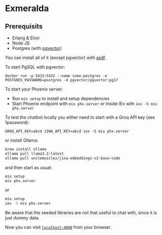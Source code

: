 # Exmeralda

## Prerequisits

- Erlang & Elixir
- Node JS
- Postgres (with [pgvector](https://github.com/pgvector/pgvector))

You can install all of it (except pgvector) with [asdf](https://github.com/asdf-vm/asdf).

To start PgSQL with pgvector:

```
docker run -p 5432:5432 --name some-postgres -e POSTGRES_PASSWORD=postgres -d pgvector/pgvector:pg17
```

To start your Phoenix server:

  * Run `mix setup` to install and setup dependencies
  * Start Phoenix endpoint with `mix phx.server` or inside IEx with `iex -S mix phx.server`

To test the chatbot locally you either need to start with a Groq API key (see 1password):

`GROQ_API_KEY=abcd JINA_API_KEY=abcd iex -S mix phx.server`

 or install Ollama:

```sh
brew install ollama
ollama pull llama3.2:latest
ollama pull unclemusclez/jina-embeddings-v2-base-code
```

and then start as usual:

```sh
mix setup
mix phx.server
```

or

```sh
mix setup
iex -S mix phx.server
```

Be aware that the seeded libraries are not that useful to chat with, since it is just dummy data.

Now you can visit [`localhost:4000`](http://localhost:4000) from your browser.
